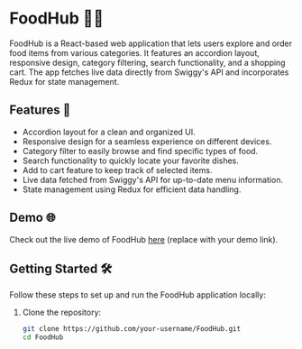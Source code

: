 # FoodHub 🍔🍕

FoodHub is a React-based web application that lets users explore and order food items from various categories. It features an accordion layout, responsive design, category filtering, search functionality, and a shopping cart. The app fetches live data directly from Swiggy's API and incorporates Redux for state management.

## Features 🚀

- Accordion layout for a clean and organized UI.
- Responsive design for a seamless experience on different devices.
- Category filter to easily browse and find specific types of food.
- Search functionality to quickly locate your favorite dishes.
- Add to cart feature to keep track of selected items.
- Live data fetched from Swiggy's API for up-to-date menu information.
- State management using Redux for efficient data handling.

## Demo 🌐

Check out the live demo of FoodHub [here](#) (replace with your demo link).

## Getting Started 🛠️

Follow these steps to set up and run the FoodHub application locally:

1. Clone the repository:

   ```bash
   git clone https://github.com/your-username/FoodHub.git
   cd FoodHub
